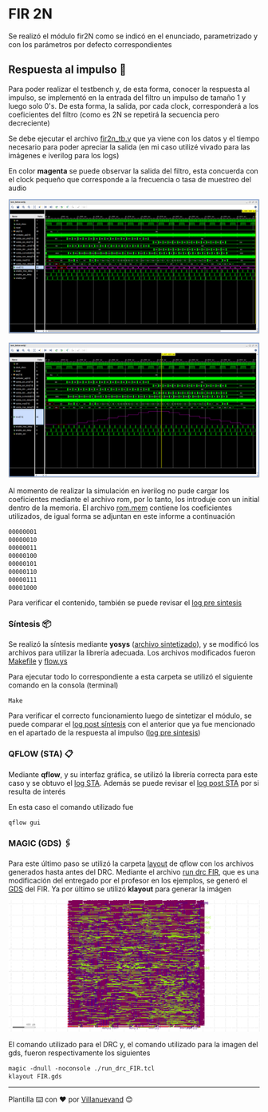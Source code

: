 # FIR 2N

Se realizó el módulo fir2N como se indicó en el enunciado, parametrizado y con los parámetros por defecto correspondientes

## Respuesta al impulso 🚀

Para poder realizar el testbench y, de esta forma, conocer la respuesta al impulso, se implementó en la entrada del filtro un impulso de tamaño 1 y luego solo 0's. De esta forma, la salida, por cada clock, corresponderá a los coeficientes del filtro (como es 2N se repetirá la secuencia pero decreciente)

Se debe ejecutar el archivo [fir2n_tb.v](https://github.com/eaanais/IEE2753-2019-eaanais/blob/master/proyecto/testbench/fir2n_tb.v) que ya viene con los datos y el tiempo necesario para poder apreciar la salida (en mi caso utilizé vivado para las imágenes e iverilog para los logs)

En color **magenta** se puede observar la salida del filtro, esta concuerda con el clock pequeño que corresponde a la frecuencia o tasa de muestreo del audio

![testbenc_registro](/proyecto/testbench/respuesta_al_impulso.png)

![testbench_grafico](/proyecto/testbench/respuesta_al_impulso_grafico.png)

Al momento de realizar la simulación en iverilog no pude cargar los coeficientes mediante el archivo rom, por lo tanto, los introduje con un initial dentro de la memoria. El archivo [rom.mem](https://github.com/eaanais/IEE2753-2019-eaanais/blob/master/proyecto/rtl/rom.mem) contiene los coeficientes utilizados, de igual forma se adjuntan en este informe a continuación

```
00000001
00000010
00000011
00000100
00000101
00000110
00000111
00001000
```

Para verificar el contenido, también se puede revisar el [log pre sintesis](https://github.com/eaanais/IEE2753-2019-eaanais/blob/master/proyecto/testbench/fir2n_tb.v)

### Síntesis 📦

Se realizó la síntesis mediante **yosys** ([archivo sintetizado](https://github.com/eaanais/IEE2753-2019-eaanais/blob/master/proyecto/yosys/synth.v)), y se modificó los archivos para utilizar la librería adecuada. Los archivos modificados fueron [Makefile](https://github.com/eaanais/IEE2753-2019-eaanais/blob/master/proyecto/yosys/Makefile) y [flow.ys](https://github.com/eaanais/IEE2753-2019-eaanais/blob/master/proyecto/yosys/flow.ys)

Para ejecutar todo lo correspondiente a esta carpeta se utilizó el siguiente comando en la consola (terminal)

```
Make
```

Para verificar el correcto funcionamiento luego de sintetizar el módulo, se puede comparar el [log post síntesis](https://github.com/eaanais/IEE2753-2019-eaanais/blob/master/proyecto/iverilog_sintetizado/log_fir_sintetizado.log) con el anterior que ya fue mencionado en el apartado de la respuesta al impulso ([log pre sintesis](https://github.com/eaanais/IEE2753-2019-eaanais/blob/master/proyecto/testbench/fir2n_tb.v))

### QFLOW (STA) 📋
Mediante **qflow**, y su interfaz gráfica, se utilizó la librería correcta para este caso y se obtuvo el [log STA](https://github.com/eaanais/IEE2753-2019-eaanais/blob/master/proyecto/qflow/log/sta.log). Además se puede revisar el [log post STA](https://github.com/eaanais/IEE2753-2019-eaanais/blob/master/proyecto/qflow/log/post_sta.log) por si resulta de interés

En esta caso el comando utilizado fue

```
qflow gui
```

### MAGIC (GDS) 🖇️

Para este último paso se utilizó la carpeta [layout](https://github.com/eaanais/IEE2753-2019-eaanais/tree/master/proyecto/qflow/layout) de qflow con los archivos generados hasta antes del DRC. Mediante el archivo [run drc FIR](https://github.com/eaanais/IEE2753-2019-eaanais/blob/master/proyecto/qflow/layout/run_drc_FIR.tcl), que es una modificación del entregado por el profesor en los ejemplos, se generó el [GDS](https://github.com/eaanais/IEE2753-2019-eaanais/blob/master/proyecto/qflow/layout/FIR.gds) del FIR. Ya por último se utilizó **klayout** para generar la imágen

![gds_png](/proyecto/qflow/layout/imagen_final.png)

El comando utilizado para el DRC y, el comando utilizado para la imagen del gds, fueron respectivamente los siguientes

```
magic -dnull -noconsole ./run_drc_FIR.tcl 
klayout FIR.gds
```

---
Plantilla ⌨️ con ❤️ por [Villanuevand](https://github.com/Villanuevand) 😊
